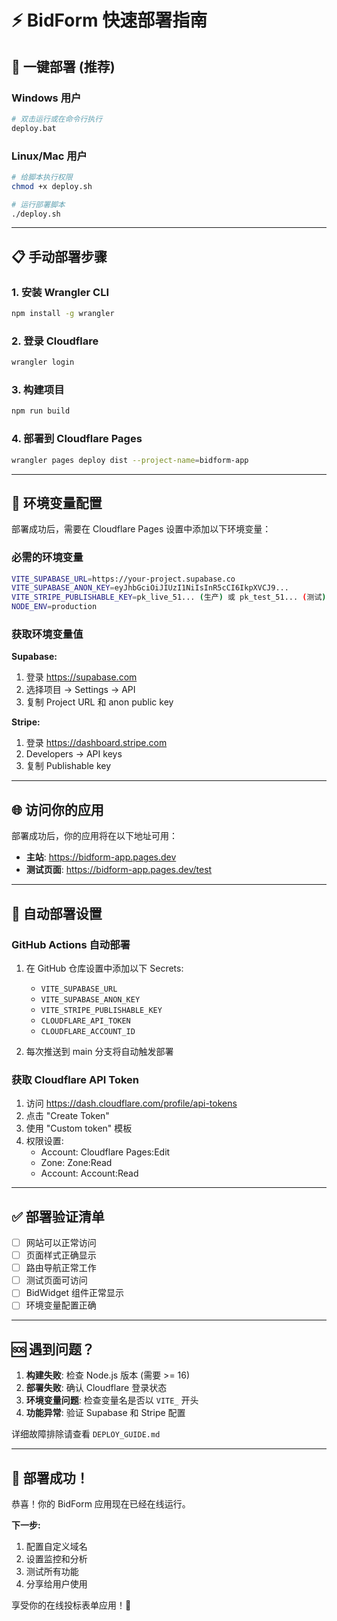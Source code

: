 # ⚡ BidForm 快速部署指南

## 🚀 一键部署 (推荐)

### Windows 用户
```bash
# 双击运行或在命令行执行
deploy.bat
```

### Linux/Mac 用户
```bash
# 给脚本执行权限
chmod +x deploy.sh

# 运行部署脚本
./deploy.sh
```

---

## 📋 手动部署步骤

### 1. 安装 Wrangler CLI
```bash
npm install -g wrangler
```

### 2. 登录 Cloudflare
```bash
wrangler login
```

### 3. 构建项目
```bash
npm run build
```

### 4. 部署到 Cloudflare Pages
```bash
wrangler pages deploy dist --project-name=bidform-app
```

---

## 🔧 环境变量配置

部署成功后，需要在 Cloudflare Pages 设置中添加以下环境变量：

### 必需的环境变量
```bash
VITE_SUPABASE_URL=https://your-project.supabase.co
VITE_SUPABASE_ANON_KEY=eyJhbGciOiJIUzI1NiIsInR5cCI6IkpXVCJ9...
VITE_STRIPE_PUBLISHABLE_KEY=pk_live_51... (生产) 或 pk_test_51... (测试)
NODE_ENV=production
```

### 获取环境变量值

**Supabase:**
1. 登录 https://supabase.com
2. 选择项目 → Settings → API
3. 复制 Project URL 和 anon public key

**Stripe:**
1. 登录 https://dashboard.stripe.com
2. Developers → API keys
3. 复制 Publishable key

---

## 🌐 访问你的应用

部署成功后，你的应用将在以下地址可用：

- **主站**: https://bidform-app.pages.dev
- **测试页面**: https://bidform-app.pages.dev/test

---

## 🔄 自动部署设置

### GitHub Actions 自动部署
1. 在 GitHub 仓库设置中添加以下 Secrets:
   - `VITE_SUPABASE_URL`
   - `VITE_SUPABASE_ANON_KEY`
   - `VITE_STRIPE_PUBLISHABLE_KEY`
   - `CLOUDFLARE_API_TOKEN`
   - `CLOUDFLARE_ACCOUNT_ID`

2. 每次推送到 main 分支将自动触发部署

### 获取 Cloudflare API Token
1. 访问 https://dash.cloudflare.com/profile/api-tokens
2. 点击 "Create Token"
3. 使用 "Custom token" 模板
4. 权限设置:
   - Account: Cloudflare Pages:Edit
   - Zone: Zone:Read
   - Account: Account:Read

---

## ✅ 部署验证清单

- [ ] 网站可以正常访问
- [ ] 页面样式正确显示
- [ ] 路由导航正常工作
- [ ] 测试页面可访问
- [ ] BidWidget 组件正常显示
- [ ] 环境变量配置正确

---

## 🆘 遇到问题？

1. **构建失败**: 检查 Node.js 版本 (需要 >= 16)
2. **部署失败**: 确认 Cloudflare 登录状态
3. **环境变量问题**: 检查变量名是否以 `VITE_` 开头
4. **功能异常**: 验证 Supabase 和 Stripe 配置

详细故障排除请查看 `DEPLOY_GUIDE.md`

---

## 🎉 部署成功！

恭喜！你的 BidForm 应用现在已经在线运行。

**下一步:**
1. 配置自定义域名
2. 设置监控和分析
3. 测试所有功能
4. 分享给用户使用

享受你的在线投标表单应用！🚀